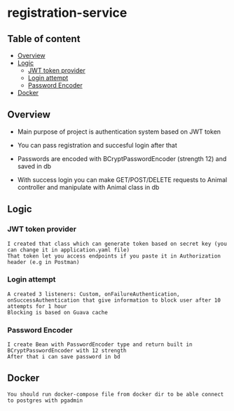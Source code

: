 # registration-service

## Table of content ##
- [Overview](#Overview)
- [Logic](#Logic)
  - [JWT token provider](#JWT-token-provider)
  - [Login attempt](#Login-attempt)
  - [Password Encoder](#Password-Encoder)
- [Docker](#Docker)




## Overview ##

- Main purpose of project is authentication system based on JWT token
- You can pass registration and succesful login after that
- Passwords are encoded with BCryptPasswordEncoder (strength 12) and saved in db

- With success login you can make GET/POST/DELETE requests to Animal controller and manipulate with Animal class in db


## Logic ##

### JWT token provider ###

    I created that class which can generate token based on secret key (you can change it in application.yaml file)
    That token let you access endpoints if you paste it in Authorization header (e.g in Postman)

### Login attempt ###

    A created 3 listeners: Custom, onFailureAuthentication, onSuccessAuthentication that give information to block user after 10 attempts for 1 hour
    Blocking is based on Guava cache

### Password Encoder ###
  
    I create Bean with PasswordEncoder type and return built in BCryptPasswordEncoder with 12 strength
    After that i can save password in bd


## Docker ##

    You should run docker-compose file from docker dir to be able connect to postgres with pgadmin
